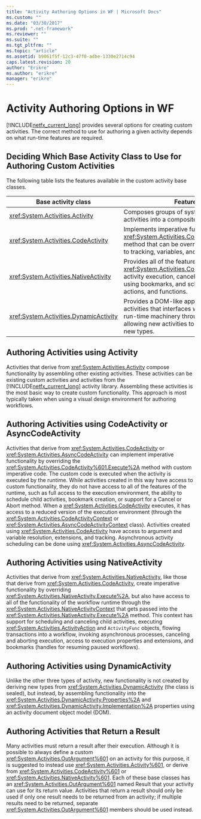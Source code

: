 ```yaml
---
title: "Activity Authoring Options in WF | Microsoft Docs"
ms.custom: ""
ms.date: "03/30/2017"
ms.prod: ".net-framework"
ms.reviewer: ""
ms.suite: ""
ms.tgt_pltfrm: ""
ms.topic: "article"
ms.assetid: b9061f5f-12c3-47f0-adbe-1330e2714c94
caps.latest.revision: 20
author: "Erikre"
ms.author: "erikre"
manager: "erikre"
---
```

# Activity Authoring Options in WF
[!INCLUDE[netfx_current_long](../../../includes/netfx-current-long-md.md)] provides several options for creating custom activities. The correct method to use for authoring a given activity depends on what run-time features are required.  
  
## Deciding Which Base Activity Class to Use for Authoring Custom Activities  
 The following table lists the features available in the custom activity base classes.  
  
|Base activity class|Features available|  
|-------------------------|------------------------|  
|<xref:System.Activities.Activity>|Composes groups of system-provided and custom activities into a composite activity.|  
|<xref:System.Activities.CodeActivity>|Implements imperative functionality by providing an <xref:System.Activities.CodeActivity%601.Execute%2A> method that can be overridden. Also provides access to tracking, variables, and arguments..|  
|<xref:System.Activities.NativeActivity>|Provides all of the features of <xref:System.Activities.CodeActivity>, plus aborting activity execution, canceling child activity execution, using bookmarks, and scheduling activities, activity actions, and functions.|  
|<xref:System.Activities.DynamicActivity>|Provides a DOM-like approach to constructing activities that interfaces with the WF designer and the run-time machinery through <!--zz <xref:System.ComponentModel.IcustomTypeDescriptor>--> `IcustomTypeDescriptor`, allowing new activities to be created without defining new types.|  
  
## Authoring Activities using Activity  
 Activities that derive from <xref:System.Activities.Activity> compose functionality by assembling other existing activities. These activities can be existing custom activities and activities from the [!INCLUDE[netfx_current_long](../../../includes/netfx-current-long-md.md)] activity library. Assembling these activities is the most basic way to create custom functionality. This approach is most typically taken when using a visual design environment for authoring workflows.  
  
## Authoring Activities using CodeActivity or AsyncCodeActivity  
 Activities that derive from <xref:System.Activities.CodeActivity> or <xref:System.Activities.AsyncCodeActivity> can implement imperative functionality by overriding the <xref:System.Activities.CodeActivity%601.Execute%2A> method with custom imperative code. The custom code is executed when the activity is executed by the runtime. While activities created in this way have access to custom functionality, they do not have access to all of the features of the runtime, such as full access to the execution environment, the ability to schedule child activities, bookmark creation, or support for a Cancel or Abort method. When a <xref:System.Activities.CodeActivity> executes, it has access to a reduced version of the execution environment (through the <xref:System.Activities.CodeActivityContext> or <xref:System.Activities.AsyncCodeActivityContext> class). Activities created using <xref:System.Activities.CodeActivity> have access to argument and variable resolution, extensions, and tracking. Asynchronous activity scheduling can be done using <xref:System.Activities.AsyncCodeActivity>.  
  
## Authoring Activities using NativeActivity  
 Activities that derive from <xref:System.Activities.NativeActivity>, like those that derive from <xref:System.Activities.CodeActivity>, create imperative functionality by overriding <xref:System.Activities.NativeActivity.Execute%2A>, but also have access to all of the functionality of the workflow runtime through the <xref:System.Activities.NativeActivityContext> that gets passed into the <xref:System.Activities.NativeActivity.Execute%2A> method. This context has support for scheduling and canceling child activities, executing <xref:System.Activities.ActivityAction> and <!--zz <xref:System.Activities.ActivityFunc>--> `ActivityFunc` objects, flowing transactions into a workflow, invoking asynchronous processes, canceling and aborting execution, access to execution properties and extensions, and bookmarks (handles for resuming paused workflows).  
  
## Authoring Activities using DynamicActivity  
 Unlike the other three types of activity, new functionality is not created by deriving new types from <xref:System.Activities.DynamicActivity> (the class is sealed), but instead, by assembling functionality into the <xref:System.Activities.DynamicActivity.Properties%2A> and <xref:System.Activities.DynamicActivity.Implementation%2A> properties using an activity document object model (DOM).  
  
## Authoring Activities that Return a Result  
 Many activities must return a result after their execution. Although it is possible to always define a custom <xref:System.Activities.OutArgument%601> on an activity for this purpose, it is suggested to instead use <xref:System.Activities.Activity%601>, or derive from <xref:System.Activities.CodeActivity%601> or <xref:System.Activities.NativeActivity%601>. Each of these base classes has an <xref:System.Activities.OutArgument%601> named Result that your activity can use for its return value. Activities that return a result should only be used if only one result needs to be returned from an activity; if multiple results need to be returned, separate <xref:System.Activities.OutArgument%601> members should be used instead.